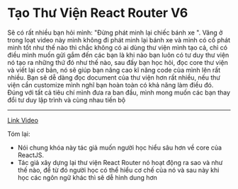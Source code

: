 # Tạo Thư Viện React Router V6

Sẽ có rất nhiều bạn hỏi mình: "Đừng phát minh lại chiếc bánh xe ". Vâng ở trong loạt video này mình không đi phát minh lại bánh xe và mình có cố phát minh tốt như thế nào thì chắc không có ai dùng thư viện mình tạo cả, chỉ có điều mình muốn gửi gắm đến các bạn là khi nào bạn luôn có tư duy thư viện nó tạo ra những thứ đó như thế nào, sau đấy bạn học hỏi, đọc core thư viện và viết lại cơ bản, nó sẽ giúp bạn nâng cao kĩ năng code của mình lên rất nhiều. Bạn sẽ dễ dàng đọc document của thư viện hơn rất nhiều, nếu thư viện cần customize mình nghĩ bạn hoàn toàn có khả năng làm điều đó. Đúng với tất cả tiêu chí mình đưa ra ban đầu, mình mong muốn các bạn thay đổi tư duy lập trình và cùng nhau tiến bộ

---

[Link Video](https://www.youtube.com/playlist?list=PL3V6a6RU5ogGu95U18aQ-2oyxsOkHAp2y)

Tóm lại:

- Nói chung khóa này tác giả muốn người học hiểu sâu hơn về core của ReactJS.
- Tác giả xây dựng lại thư viện React Router nó hoạt động ra sao và như thế nào, để từ đó người học có thể hiểu cơ chế của nó và sau này khi học các ngôn ngữ khác thì sẽ dễ hình dung hơn
